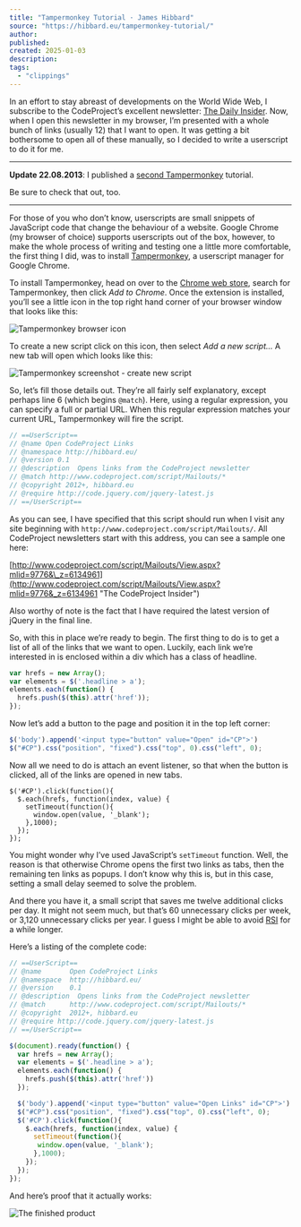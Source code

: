 ```yaml
---
title: "Tampermonkey Tutorial · James Hibbard"
source: "https://hibbard.eu/tampermonkey-tutorial/"
author:
published:
created: 2025-01-03
description:
tags:
  - "clippings"
---
```

In an effort to stay abreast of developments on the World Wide Web, I subscribe to the CodeProject’s excellent newsletter: [The Daily Insider](http://www.codeproject.com/Feature/Insider/ "The Daily Insider. Know it All."). Now, when I open this newsletter in my browser, I’m presented with a whole bunch of links (usually 12) that I want to open. It was getting a bit bothersome to open all of these manually, so I decided to write a userscript to do it for me.

---

**Update 22.08.2013**: I published a [second Tampermonkey](http://hibbard.eu/tampermonkey-tutorial-2/ "Tampermonkey Tutorial (2)") tutorial.

Be sure to check that out, too.

---

For those of you who don’t know, userscripts are small snippets of JavaScript code that change the behaviour of a website. Google Chrome (my browser of choice) supports userscripts out of the box, however, to make the whole process of writing and testing one a little more comfortable, the first thing I did, was to install [Tampermonkey](https://chrome.google.com/webstore/detail/tampermonkey/dhdgffkkebhmkfjojejmpbldmpobfkfo "Tampermonkey on the Google Chrome web store"), a userscript manager for Google Chrome.

To install Tampermonkey, head on over to the [Chrome web store](https://chrome.google.com/webstore/category/home "Chrome web store"), search for Tampermonkey, then click *Add to Chrome*. Once the extension is installed, you’ll see a little icon in the top right hand corner of your browser window that looks like this:

![Tampermonkey browser icon](https://res.cloudinary.com/hibbard/image/upload/v1528910417/tampermonkey_icon.png "Tampermonkey browser icon")

To create a new script click on this icon, then select *Add a new script…* A new tab will open which looks like this:

![Tampermonkey screenshot - create new script](https://res.cloudinary.com/hibbard/image/upload/v1528910435/tampermonkey_screenshot.png "Tampermonkey screenshot - create new script")

So, let’s fill those details out. They’re all fairly self explanatory, except perhaps line 6 (which begins `@match`). Here, using a regular expression, you can specify a full or partial URL. When this regular expression matches your current URL, Tampermonkey will fire the script.

```js
// ==UserScript==
// @name Open CodeProject Links
// @namespace http://hibbard.eu/
// @version 0.1
// @description  Opens links from the CodeProject newsletter
// @match http://www.codeproject.com/script/Mailouts/*
// @copyright 2012+, hibbard.eu
// @require http://code.jquery.com/jquery-latest.js
// ==/UserScript==
```

As you can see, I have specified that this script should run when I visit any site beginning with `http://www.codeproject.com/script/Mailouts/`. All CodeProject newsletters start with this address, you can see a sample one here:

[http://www.codeproject.com/script/Mailouts/View.aspx?mlid=9776&\_z=6134961](http://www.codeproject.com/script/Mailouts/View.aspx?mlid=9776&_z=6134961 "The CodeProject Insider")

Also worthy of note is the fact that I have required the latest version of jQuery in the final line.

So, with this in place we’re ready to begin. The first thing to do is to get a list of all of the links that we want to open. Luckily, each link we’re interested in is enclosed within a div which has a class of headline.

```js
var hrefs = new Array();
var elements = $('.headline > a');
elements.each(function() {
  hrefs.push($(this).attr('href'));
});
```

Now let’s add a button to the page and position it in the top left corner:

```js
$('body').append('<input type="button" value="Open" id="CP">')
$("#CP").css("position", "fixed").css("top", 0).css("left", 0);
```

Now all we need to do is attach an event listener, so that when the button is clicked, all of the links are opened in new tabs.

```plaintext
$('#CP').click(function(){
  $.each(hrefs, function(index, value) {
    setTimeout(function(){
      window.open(value, '_blank');
    },1000);
  });
});
```

You might wonder why I’ve used JavaScript’s `setTimeout` function. Well, the reason is that otherwise Chrome opens the first two links as tabs, then the remaining ten links as popups. I don’t know why this is, but in this case, setting a small delay seemed to solve the problem.

And there you have it, a small script that saves me twelve additional clicks per day. It might not seem much, but that’s 60 unnecessary clicks per week, or 3,120 unnecessary clicks per year. I guess I might be able to avoid [RSI](http://en.wikipedia.org/wiki/Repetitive_strain_injury "Repetitive strain injury") for a while longer.

Here’s a listing of the complete code:

```js
// ==UserScript==
// @name       Open CodeProject Links
// @namespace  http://hibbard.eu/
// @version    0.1
// @description  Opens links from the CodeProject newsletter
// @match      http://www.codeproject.com/script/Mailouts/*
// @copyright  2012+, hibbard.eu
// @require http://code.jquery.com/jquery-latest.js
// ==/UserScript==

$(document).ready(function() {
  var hrefs = new Array();
  var elements = $('.headline > a');
  elements.each(function() {
    hrefs.push($(this).attr('href'))
  });

  $('body').append('<input type="button" value="Open Links" id="CP">')
  $("#CP").css("position", "fixed").css("top", 0).css("left", 0);
  $('#CP').click(function(){
    $.each(hrefs, function(index, value) {
      setTimeout(function(){
       window.open(value, '_blank');
      },1000);
    });
  });
});
```

And here’s proof that it actually works:

![The finished product](https://res.cloudinary.com/hibbard/image/upload/v1528910463/newsletter_with_button.png "The finished product")
